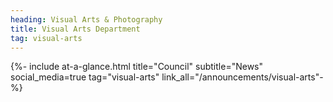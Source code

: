 ```yaml
---
heading: Visual Arts & Photography
title: Visual Arts Department
tag: visual-arts
---
```


{%- include at-a-glance.html title="Council" subtitle="News" social_media=true tag="visual-arts" link_all="/announcements/visual-arts"-%}
